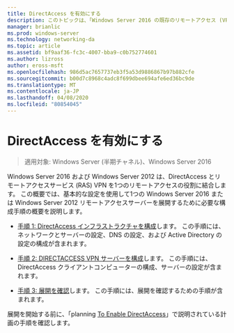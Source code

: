 ```yaml
---
title: DirectAccess を有効にする
description: このトピックは、「Windows Server 2016 の既存のリモートアクセス (VPN) 展開に DirectAccess を追加する」の一部です。
manager: brianlic
ms.prod: windows-server
ms.technology: networking-da
ms.topic: article
ms.assetid: bf9aaf36-fc3c-4007-bba9-c0b752774601
ms.author: lizross
author: eross-msft
ms.openlocfilehash: 986d5ac7657737eb3f5a53d9886867b97b882cfe
ms.sourcegitcommit: b00d7c8968c4adc8f699dbee694afe6ed36bc9de
ms.translationtype: MT
ms.contentlocale: ja-JP
ms.lasthandoff: 04/08/2020
ms.locfileid: "80854045"
---
```

# <a name="enable-directaccess"></a>DirectAccess を有効にする

>適用対象: Windows Server (半期チャネル)、Windows Server 2016

 Windows Server 2016 および Windows Server 2012 は、DirectAccess とリモートアクセスサービス (RAS) VPN を1つのリモートアクセスの役割に結合します。 この概要では、基本的な設定を使用して1つの Windows Server 2016 または Windows Server 2012 リモートアクセスサーバーを展開するために必要な構成手順の概要を説明します。
  
-   [手順 1: DirectAccess インフラストラクチャを構成](step-1-configure-da-inf-davpn.md)します。 この手順には、ネットワークとサーバーの設定、DNS の設定、および Active Directory の設定の構成が含まれます。  
  
-   [手順 2: DIRECTACCESS VPN サーバーを構成](step-2-configure-server-davpn.md)します。 この手順には、DirectAccess クライアントコンピューターの構成、サーバーの設定が含まれます。  
  
-   [手順 3: 展開を確認](step-3-verify-davpn.md)します。 この手順には、展開を確認するための手順が含まれます。  
  
展開を開始する前に、「planning [To Enable DirectAccess](Plan-to-Enable-DirectAccess.md)」で説明されている計画の手順を確認します。  
  


